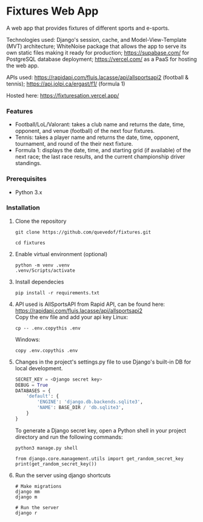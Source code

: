 # Fixtures Web App
A web app that provides fixtures of different sports and e-sports.

Technologies used: Django's session, cache, and Model-View-Template (MVT) architecture; WhiteNoise package that allows the app to serve its own static files making it ready for production; https://supabase.com/ for PostgreSQL database deployment; https://vercel.com/ as a PaaS for hosting the web app.

APIs used: https://rapidapi.com/fluis.lacasse/api/allsportsapi2 (football & tennis); https://api.jolpi.ca/ergast/f1/ (formula 1)

Hosted here: https://fixturesation.vercel.app/

### Features
- Football/LoL/Valorant: takes a club name and returns the date, time, opponent, and venue (football) of the next four fixtures.
- Tennis: takes a player name and returns the date, time, opponent, tournament, and round of the their next fixture.
- Formula 1: displays the date, time, and starting grid (if available) of the next race; the last race results, and the current championship driver standings.

### Prerequisites
- Python 3.x

### Installation
1. Clone the repository
    ```
    git clone https://github.com/quevedof/fixtures.git

    cd fixtures
    ```

2. Enable virtual environment (optional)
    ```
    python -m venv .venv
    .venv/Scripts/activate
    ```
3. Install dependecies
    ```
    pip install -r requirements.txt
    ```
4. API used is AllSportsAPI from Rapid API, can be found here: https://rapidapi.com/fluis.lacasse/api/allsportsapi2 \
    Copy the env file and add your api key
    Linux:
    ```
    cp -- .env.copythis .env
    ```
    Windows:
    ```
    copy .env.copythis .env
    ```
5. Changes in the project's settings.py file to use Django's built-in DB for local development.
    ```python
    SECRET_KEY = <Django secret key>
    DEBUG = True
    DATABASES = {
        'default': {
            'ENGINE': 'django.db.backends.sqlite3',
            'NAME': BASE_DIR / 'db.sqlite3',
        }
    }
    ```
    To generate a Django secret key, open a Python shell in your project directory and run the following commands:
    ```
    python3 manage.py shell

    from django.core.management.utils import get_random_secret_key
    print(get_random_secret_key())
    ```
6. Run the server using django shortcuts
    ```
    # Make migrations
    django mm
    django m

    # Run the server
    django r
    ```
